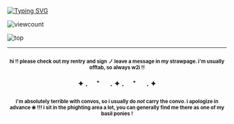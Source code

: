 [![Typing SVG](https://readme-typing-svg.demolab.com?font=Merriweather&duration=3000&pause=50&color=2B6255&random=false&width=435&lines=After+all+this+time...+;you've+finally+come+back+for+me.;But...+tomorrow...you're+going+away.;H-HOW+COULD+YOU+DO+THAT!%3F!%3F)](https://git.io/typing-svg)


![viewcount](https://komarev.com/ghpvc/?username=gumbawll)

![top](https://files.catbox.moe/3072if.png)

***

<h3 align="center"> <sub><sup>hi !! please check out my rentry and sign ノ leave a message in my strawpage. i'm usually offtab, so always w2i !!</sup></sub>

✦ . 　⁺ 　 . ✦ . 　⁺ 　 . ✦

<h3 align="center"> <sub><sup>i'm absolutely terrible with convos, so i usually do <i>not</i> carry the convo. i apologize in advance ❀ !!! i sit in the phighting area a lot, you can generally find me there as one of my basil ponies !</sup></sub>

  

